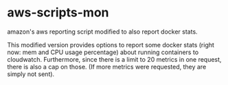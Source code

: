 # aws-scripts-mon
amazon's aws reporting script modified to also report docker stats.

This modified version provides options to report some docker stats (right now: mem and CPU usage percentage) about running containers to cloudwatch.
Furthermore, since there is a limit to 20 metrics in one request, there is also a cap on those. (If more metrics were requested, they are simply not sent).
